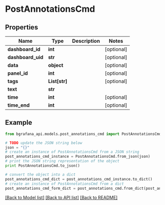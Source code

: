 # PostAnnotationsCmd


## Properties
Name | Type | Description | Notes
------------ | ------------- | ------------- | -------------
**dashboard_id** | **int** |  | [optional] 
**dashboard_uid** | **str** |  | [optional] 
**data** | **object** |  | [optional] 
**panel_id** | **int** |  | [optional] 
**tags** | **List[str]** |  | [optional] 
**text** | **str** |  | 
**time** | **int** |  | [optional] 
**time_end** | **int** |  | [optional] 

## Example

```python
from bgrafana_api.models.post_annotations_cmd import PostAnnotationsCmd

# TODO update the JSON string below
json = "{}"
# create an instance of PostAnnotationsCmd from a JSON string
post_annotations_cmd_instance = PostAnnotationsCmd.from_json(json)
# print the JSON string representation of the object
print PostAnnotationsCmd.to_json()

# convert the object into a dict
post_annotations_cmd_dict = post_annotations_cmd_instance.to_dict()
# create an instance of PostAnnotationsCmd from a dict
post_annotations_cmd_form_dict = post_annotations_cmd.from_dict(post_annotations_cmd_dict)
```
[[Back to Model list]](../README.md#documentation-for-models) [[Back to API list]](../README.md#documentation-for-api-endpoints) [[Back to README]](../README.md)


